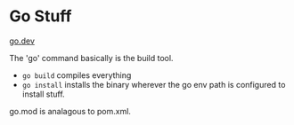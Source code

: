 # Go Stuff
[go.dev](https://go.dev/)

The 'go' command basically is the build tool.
 - ``` go build ```
   compiles everything
 - ``` go install ```
   installs the binary wherever the go env path is configured to install stuff.

go.mod is analagous to pom.xml.




